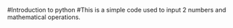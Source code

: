#Introduction to python
#This is a simple code used to input 2 numbers and mathematical operations.
